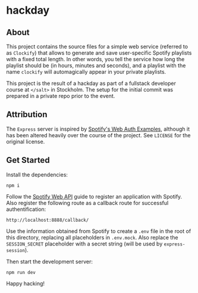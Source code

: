 # hackday

## About

This project contains the source files for a simple web service (referred to as `Clockify`) that allows to generate and save user-specific Spotify playlists with a fixed total length. In other words, you tell the service how long the playlist should be (in hours, minutes and seconds), and a playlist with the name `clockify` will automagically appear in your private playlists.

This project is the result of a hackday as part of a fullstack developer course at `</salt>` in Stockholm. The setup for the initial commit was prepared in a private repo prior to the event.

## Attribution

The `Express` server is inspired by [Spotify's Web Auth Examples](https://github.com/spotify/web-api-auth-examples), although it has been altered heavily over the course of the project. See `LICENSE` for the original license.

## Get Started

Install the dependencies:

    npm i

Follow the [Spotify Web API](https://developer.spotify.com/documentation/general/guides/app-settings/#register-your-app) guide to register an application with Spotify. Also register the following route as a callback route for successful authentification:

    http://localhost:8888/callback/

Use the information obtained from Spotify to create a `.env` file in the root of this directory, replacing all placeholders in `.env.mock`. Also replace the `SESSION_SECRET` placeholder with a secret string (will be used by `express-session`).

Then start the development server:

    npm run dev

Happy hacking!